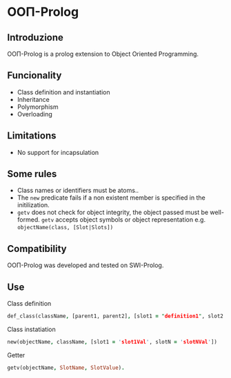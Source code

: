 # OOΠ-Prolog

## Introduzione
 OOΠ-Prolog is a prolog extension to Object Oriented Programming.

## Funcionality
- Class definition and instantiation
- Inheritance
- Polymorphism 
- Overloading

## Limitations
- No support for incapsulation

## Some rules
- Class names or identifiers must be atoms..
- The `new` predicate fails if a non existent member is specified in the initilization.
- `getv` does not check for object integrity, the object passed must be well-formed. `getv` accepts
  object symbols or object representation e.g. ```objectName(class, [Slot|Slots])```

## Compatibility
OOΠ-Prolog was developed and tested on SWI-Prolog.

## Use
Class definition

```prolog
def_class(className, [parent1, parent2], [slot1 = "definition1", slot2 = method([MethodArg1, MethodArgN], (write(MethodArg1), ...))])
```

Class instatiation

```prolog
new(objectName, className, [slot1 = 'slot1Val', slotN = 'slotNVal'])
```

Getter

```prolog
getv(objectName, SlotName, SlotValue).
```
